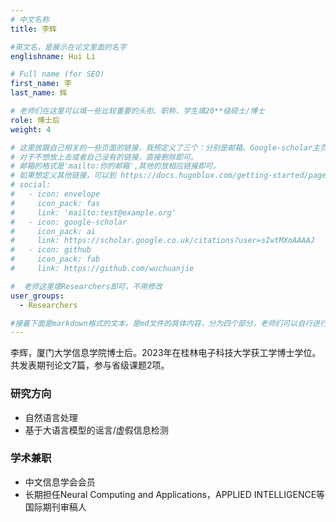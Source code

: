 ```yaml
---
# 中文名称
title: 李辉

#英文名，是展示在论文里面的名字
englishname: Hui Li

# Full name (for SEO)
first_name: 李
last_name: 辉

# 老师们在这里可以填一些比较重要的头衔、职称，学生填20**级硕士/博士
role: 博士后
weight: 4

# 这里放跟自己相关的一些页面的链接，我预定义了三个：分别是邮箱、Google-scholar主页和github主页
# 对于不想放上去或者自己没有的链接，直接删除即可。
# 邮箱的格式是'mailto:你的邮箱',其他的放相应链接即可。
# 如果想定义其他链接，可以到 https://docs.hugoblox.com/getting-started/page-builder/#icons 上去找图标，或者直接放在下面的详细介绍上
# social:
#   - icon: envelope
#     icon_pack: fas
#     link: 'mailto:test@example.org'
#   - icon: google-scholar
#     icon_pack: ai
#     link: https://scholar.google.co.uk/citations?user=sIwtMXoAAAAJ
#   - icon: github
#     icon_pack: fab
#     link: https://github.com/wuchuanjie

#  老师这里填Researchers即可，不用修改
user_groups:
  - Researchers

#接着下面是markdown格式的文本，是md文件的具体内容，分为四个部分，老师们可以自行进行修改、删减和添加
---
```

<!-- 以下内容一定要遵循markdown语法 -->
<!-- ###代表的是以三级标题的形式展示后面的文本，* 代表以列表的形式展示后面的文本-->
李辉，厦门大学信息学院博士后。2023年在桂林电子科技大学获工学博士学位。共发表期刊论文7篇，参与省级课题2项。
### 研究方向
- 自然语言处理
- 基于大语言模型的谣言/虚假信息检测
### 学术兼职
- 中文信息学会会员
- 长期担任Neural Computing and Applications，APPLIED INTELLIGENCE等国际期刊审稿人

